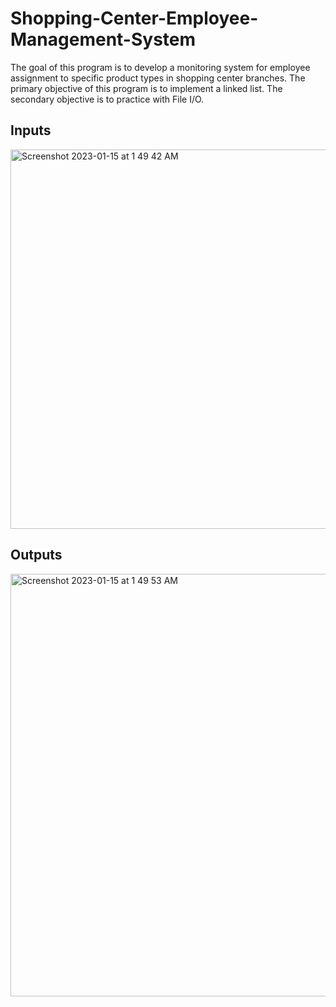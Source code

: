 # Shopping-Center-Employee-Management-System

The goal of this program is to develop a monitoring system for employee assignment to specific product types in shopping center branches. The primary objective of this program is to implement a linked list. The secondary objective is to practice with File I/O.


## Inputs 

<img width="607" alt="Screenshot 2023-01-15 at 1 49 42 AM" src="https://user-images.githubusercontent.com/83821827/212510239-13916eb5-ca73-4b3d-a494-4dcebbdd26bf.png">


## Outputs 

<img width="676" alt="Screenshot 2023-01-15 at 1 49 53 AM" src="https://user-images.githubusercontent.com/83821827/212510597-2b7ee567-ed5f-46ae-bc31-6969101c66e9.png">
